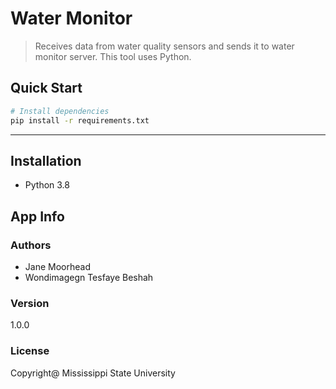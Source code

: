 # Water Monitor

> Receives data from water quality sensors and sends it to water monitor server.
> This tool uses Python.

## Quick Start

``` bash
# Install dependencies
pip install -r requirements.txt

```
---
Installation
---
- Python 3.8



## App Info

### Authors
- Jane Moorhead
- Wondimagegn Tesfaye Beshah

### Version

1.0.0

### License

Copyright@ Mississippi State University
